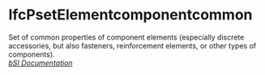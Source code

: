 IfcPsetElementcomponentcommon
=============================
Set of common properties of component elements (especially discrete
accessories, but also fasteners, reinforcement elements, or other types of
components).  
[ _bSI
Documentation_](https://standards.buildingsmart.org/IFC/DEV/IFC4_2/FINAL/HTML/schema/ifcsharedcomponentelements/pset/pset_elementcomponentcommon.htm)


